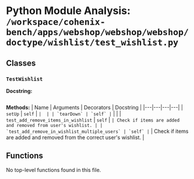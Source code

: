 # Python Module Analysis: `/workspace/cohenix-bench/apps/webshop/webshop/webshop/doctype/wishlist/test_wishlist.py`

## Classes

### `TestWishlist`


**Docstring:**
```

```

**Methods:**
| Name | Arguments | Decorators | Docstring |
|---|---|---|---|
| `setUp` | `self` | `` |  |
| `tearDown` | `self` | `` |  |
| `test_add_remove_items_in_wishlist` | `self` | `` | Check if items are added and removed from user's wishlist. |
| `test_add_remove_in_wishlist_multiple_users` | `self` | `` | Check if items are added and removed from the correct user's wishlist. |





## Functions

No top-level functions found in this file.
